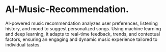 # AI-Music-Recommendation.
AI-powered music recommendation analyzes user preferences, listening history, and mood to suggest personalized songs. Using machine learning and deep learning, it adapts to real-time feedback, trends, and contextual factors, ensuring an engaging and dynamic music experience tailored to individual tastes.
